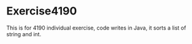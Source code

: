 # Exercise4190
This is for 4190 individual exercise, code writes in Java, it sorts a list of string and int.
